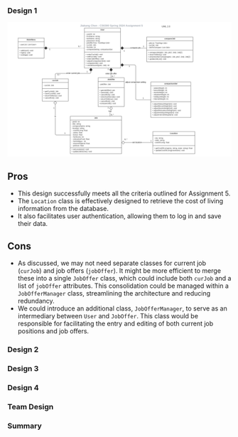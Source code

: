 ### Design 1
![](images/jchen3115-design.png)
## Pros
- This design successfully meets all the criteria outlined for Assignment 5.
- The `Location` class is effectively designed to retrieve the cost of living information from the database.
- It also facilitates user authentication, allowing them to log in and save their data.

## Cons
- As discussed, we may not need separate classes for current job (`curJob`) and job offers (`jobOffer`). It might be more efficient to merge these into a single `JobOffer` class, which could include both `curJob` and a list of `jobOffer` attributes. This consolidation could be managed within a `JobOfferManager` class, streamlining the architecture and reducing redundancy.
-  We could introduce an additional class, `JobOfferManager`, to serve as an intermediary between `User` and `JobOffer`. This class would be responsible for facilitating the entry and editing of both current job positions and job offers.

### Design 2

### Design 3

### Design 4

### Team Design

### Summary
